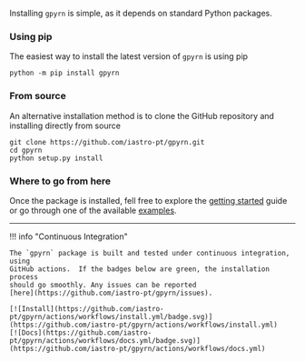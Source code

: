 

Installing `gpyrn` is simple, as it depends on standard Python packages.

### Using pip

The easiest way to install the latest version of `gpyrn` is using pip

```
python -m pip install gpyrn
```

### From source

An alternative installation method is to clone the GitHub repository and
installing directly from source

```
git clone https://github.com/iastro-pt/gpyrn.git
cd gpyrn
python setup.py install
```

### Where to go from here

Once the package is installed, fell free to explore the [getting
started](/getting_started) guide or go through one of the available
[examples](/examples/).

---

!!! info "Continuous Integration"

    The `gpyrn` package is built and tested under continuous integration, using 
    GitHub actions.  If the badges below are green, the installation process 
    should go smoothly. Any issues can be reported 
    [here](https://github.com/iastro-pt/gpyrn/issues).

    [![Install](https://github.com/iastro-pt/gpyrn/actions/workflows/install.yml/badge.svg)](https://github.com/iastro-pt/gpyrn/actions/workflows/install.yml)
    [![Docs](https://github.com/iastro-pt/gpyrn/actions/workflows/docs.yml/badge.svg)](https://github.com/iastro-pt/gpyrn/actions/workflows/docs.yml)
